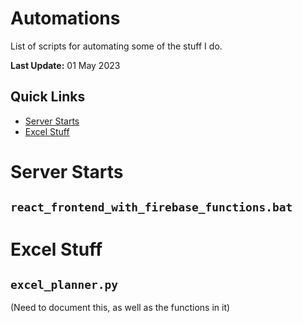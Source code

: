 # Automations

List of scripts for automating some of the stuff I do.

**Last Update:** 01 May 2023

## Quick Links

- [Server Starts](#server-starts)
- [Excel Stuff](#excel-stuff)

# Server Starts

## `react_frontend_with_firebase_functions.bat`

# Excel Stuff

## `excel_planner.py`

(Need to document this, as well as the functions in it)
